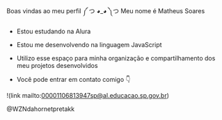 Boas vindas ao meu perfil ༼ つ ◕_◕ ༽つ
   Meu nome é Matheus Soares

 - Estou estudando na Alura

 - Estou me desenvolvendo na linguagem JavaScript

 - Utilizo esse espaço para minha organização e compartilhamento dos meu projetos desenvolvidos

 - Você pode entrar em contato comigo 👇

!(link mailto:00001106813947sp@al.educacao.sp.gov.br)

@WZNdahornetpretakk
